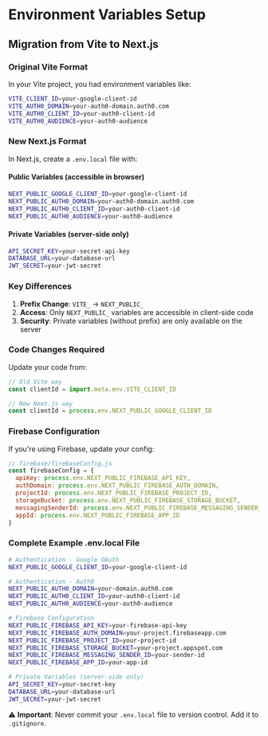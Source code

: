 # Environment Variables Setup

## Migration from Vite to Next.js

### Original Vite Format
In your Vite project, you had environment variables like:
```bash
VITE_CLIENT_ID=your-google-client-id
VITE_AUTH0_DOMAIN=your-auth0-domain.auth0.com
VITE_AUTH0_CLIENT_ID=your-auth0-client-id
VITE_AUTH0_AUDIENCE=your-auth0-audience
```

### New Next.js Format
In Next.js, create a `.env.local` file with:

#### Public Variables (accessible in browser)
```bash
NEXT_PUBLIC_GOOGLE_CLIENT_ID=your-google-client-id
NEXT_PUBLIC_AUTH0_DOMAIN=your-auth0-domain.auth0.com
NEXT_PUBLIC_AUTH0_CLIENT_ID=your-auth0-client-id
NEXT_PUBLIC_AUTH0_AUDIENCE=your-auth0-audience
```

#### Private Variables (server-side only)
```bash
API_SECRET_KEY=your-secret-api-key
DATABASE_URL=your-database-url
JWT_SECRET=your-jwt-secret
```

### Key Differences

1. **Prefix Change**: `VITE_` → `NEXT_PUBLIC_`
2. **Access**: Only `NEXT_PUBLIC_` variables are accessible in client-side code
3. **Security**: Private variables (without prefix) are only available on the server

### Code Changes Required

Update your code from:
```javascript
// Old Vite way
const clientId = import.meta.env.VITE_CLIENT_ID

// New Next.js way
const clientId = process.env.NEXT_PUBLIC_GOOGLE_CLIENT_ID
```

### Firebase Configuration
If you're using Firebase, update your config:

```javascript
// firebase/firebaseConfig.js
const firebaseConfig = {
  apiKey: process.env.NEXT_PUBLIC_FIREBASE_API_KEY,
  authDomain: process.env.NEXT_PUBLIC_FIREBASE_AUTH_DOMAIN,
  projectId: process.env.NEXT_PUBLIC_FIREBASE_PROJECT_ID,
  storageBucket: process.env.NEXT_PUBLIC_FIREBASE_STORAGE_BUCKET,
  messagingSenderId: process.env.NEXT_PUBLIC_FIREBASE_MESSAGING_SENDER_ID,
  appId: process.env.NEXT_PUBLIC_FIREBASE_APP_ID
}
```

### Complete Example .env.local File

```bash
# Authentication - Google OAuth
NEXT_PUBLIC_GOOGLE_CLIENT_ID=your-google-client-id

# Authentication - Auth0
NEXT_PUBLIC_AUTH0_DOMAIN=your-domain.auth0.com
NEXT_PUBLIC_AUTH0_CLIENT_ID=your-auth0-client-id
NEXT_PUBLIC_AUTH0_AUDIENCE=your-auth0-audience

# Firebase Configuration
NEXT_PUBLIC_FIREBASE_API_KEY=your-firebase-api-key
NEXT_PUBLIC_FIREBASE_AUTH_DOMAIN=your-project.firebaseapp.com
NEXT_PUBLIC_FIREBASE_PROJECT_ID=your-project-id
NEXT_PUBLIC_FIREBASE_STORAGE_BUCKET=your-project.appspot.com
NEXT_PUBLIC_FIREBASE_MESSAGING_SENDER_ID=your-sender-id
NEXT_PUBLIC_FIREBASE_APP_ID=your-app-id

# Private Variables (server-side only)
API_SECRET_KEY=your-secret-key
DATABASE_URL=your-database-url
JWT_SECRET=your-jwt-secret
```

⚠️ **Important**: Never commit your `.env.local` file to version control. Add it to `.gitignore`. 